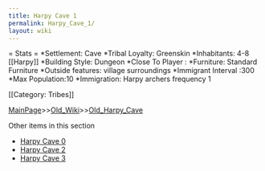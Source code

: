 ```yaml
---
title: Harpy Cave 1
permalink: Harpy_Cave_1/
layout: wiki
---
```

= Stats =
*Settlement: Cave
*Tribal Loyalty: Greenskin
*Inhabitants: 4-8 [[Harpy]]
*Building Style: Dungeon
*Close To Player :
*Furniture: Standard Furniture
*Outside features: village surroundings 
*Immigrant Interval :300 
*Max Population:10 
*Immigration:  Harpy archers frequency 1

[[Category: Tribes]]

[MainPage](/keeperrl_wiki/ "wikilink")>>[Old_Wiki](/keeperrl_wiki/Old_Wiki "wikilink")>>[Old_Harpy_Cave](/keeperrl_wiki/Old_Harpy_Cave "wikilink")

Other items in this section
-    [Harpy Cave 0](/keeperrl_wiki/Harpy_Cave_0 "wikilink")
-    [Harpy Cave 2](/keeperrl_wiki/Harpy_Cave_2 "wikilink")
-    [Harpy Cave 3](/keeperrl_wiki/Harpy_Cave_3 "wikilink")
